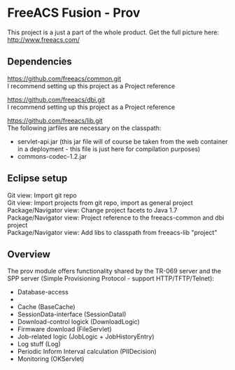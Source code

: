 FreeACS Fusion - Prov
=====================
This project is a just a part of the whole product. Get the full picture here: 
http://www.freeacs.com/

Dependencies
------------
https://github.com/freeacs/common.git  
I recommend setting up this project as a Project reference

https://github.com/freeacs/dbi.git  
I recommend setting up this project as a Project reference

https://github.com/freeacs/lib.git  
The following jarfiles are necessary on the classpath:
* servlet-api.jar (this jar file will of course be taken from the web container
in a deployment - this file is just here for compilation purposes)
* commons-codec-1.2.jar

Eclipse setup
-------------
Git view: Import git repo  
Git view: Import projects from git repo, import as general project  
Package/Navigator view: Change project facets to Java 1.7  
Package/Navigator view: Project reference to the freeacs-common and dbi project  
Package/Navigator view: Add libs to classpath from freeacs-lib "project"

Overview
--------
The prov module offers functionality shared by the TR-069 server and the SPP
server (Simple Provisioning Protocol - support HTTP/TFTP/Telnet):

* Database-access
* 
* Cache (BaseCache)
* SessionData-interface (SessionDataI)
* Download-control logick (DownloadLogic)
* Firmware download (FileServlet)
* Job-related logic (JobLogic + JobHistoryEntry)
* Log stuff (Log)
* Periodic Inform Interval calculation (PIIDecision)
* Monitoring (OKServlet)





